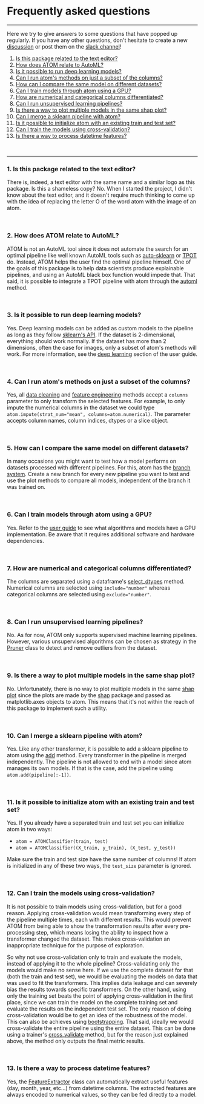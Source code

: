 # Frequently asked questions
----------------------------

Here we try to give answers to some questions that have popped up
regularly. If you have any other questions, don't hesitate to create
a new [discussion](https://github.com/tvdboom/ATOM/discussions) or post
them on the [slack channel](https://join.slack.com/t/atom-alm7229/shared_invite/zt-upd8uc0z-LL63MzBWxFf5tVWOGCBY5g)! 


1. [Is this package related to the text editor?](#q1)
2. [How does ATOM relate to AutoML?](#q2)
3. [Is it possible to run deep learning models?](#q3)
4. [Can I run atom's methods on just a subset of the columns?](#q4)
5. [How can I compare the same model on different datasets?](#q5)
6. [Can I train models through atom using a GPU?](#q6)
7. [How are numerical and categorical columns differentiated?](#q7)
8. [Can I run unsupervised learning pipelines?](#q8)
9. [Is there a way to plot multiple models in the same shap plot?](#q9)
10. [Can I merge a sklearn pipeline with atom?](#q10)
11. [Is it possible to initialize atom with an existing train and test set?](#q11)
12. [Can I train the models using cross-validation?](#q12)
13. [Is there a way to process datetime features?](#q13)


<br>

------

<a name="q1"></a>
### 1. Is this package related to the text editor?

There is, indeed, a text editor with the same name and a similar logo as this
package. Is this a shameless copy? No. When I started the project, I didn't
know about the text editor, and it doesn't require much thinking to come up
with the idea of replacing the letter O of the word atom with the image of
an atom.

<br>

<a name="q2"></a>
### 2. How does ATOM relate to AutoML?

ATOM is not an AutoML tool since it does not automate the search for
an optimal pipeline like well known AutoML tools such as
[auto-sklearn](https://automl.github.io/auto-sklearn/master/) or
[TPOT](http://epistasislab.github.io/tpot/) do. Instead, ATOM helps
the user find the optimal pipeline himself. One of the goals of this
package is to help data scientists produce explainable pipelines, and
using an AutoML black box function would impede that. That said, it is
possible to integrate a TPOT pipeline with atom through the
[automl](../API/ATOM/atomclassifier/#automl) method.

<br>

<a name="q3"></a>
### 3. Is it possible to run deep learning models?

Yes. Deep learning models can be added as custom models to the pipeline
as long as they follow [sklearn's API](https://scikit-learn.org/stable/developers/contributing.html#apis-of-scikit-learn-objects).
If the dataset is 2-dimensional, everything should work normally. If
the dataset has more than 2 dimensions, often the case for images, only
a subset of atom's methods will work. For more information, see the
[deep learning](../user_guide/models/#deep-learning) section of the user guide.

<br>

<a name="q4"></a>
### 4. Can I run atom's methods on just a subset of the columns?

Yes, all [data cleaning](../user_guide/data_cleaning) and
[feature engineering](../user_guide/feature_engineering) methods accept
a `columns` parameter to only transform the selected features. For example,
to only impute the numerical columns in the dataset we could type
`atom.impute(strat_num="mean", columns=atom.numerical)`. The parameter
accepts column names, column indices, dtypes or a slice object.

<br>

<a name="q5"></a>
### 5. How can I compare the same model on different datasets?

In many occasions you might want to test how a model performs on datasets
processed with different pipelines. For this, atom has the [branch system](../user_guide/data_management/#branches).
Create a new branch for every new pipeline you want to test and use the plot
methods to compare all models, independent of the branch it was trained on.

<br>

<a name="q6"></a>
### 6. Can I train models through atom using a GPU?

Yes. Refer to the [user guide](../user_guide/gpu) to see what algorithms
and models have a GPU implementation. Be aware that it requires additional
software and hardware dependencies.

<br>

<a name="q7"></a>
### 7. How are numerical and categorical columns differentiated?

The columns are separated using a dataframe's [select_dtypes](https://pandas.pydata.org/pandas-docs/stable/reference/api/pandas.DataFrame.select_dtypes.html)
method. Numerical columns are selected using `include="number"`
whereas categorical columns are selected using `exclude="number"`.

<br>

<a name="q8"></a>
### 8. Can I run unsupervised learning pipelines?

No. As for now, ATOM only supports supervised machine learning pipelines.
However, various unsupervised algorithms can be chosen as strategy in the
[Pruner](../API/data_cleaning/pruner) class to detect and remove outliers
from the dataset.

<br>

<a name="q9"></a>
### 9. Is there a way to plot multiple models in the same shap plot?

No. Unfortunately, there is no way to plot multiple models in the same
[shap plot](../user_guide/plots/#shap) since the plots are made by the [shap](https://github.com/slundberg/shap)
package and passed as matplotlib.axes objects to atom. This means
that it's not within the reach of this package to implement such a
utility.

<br>

<a name="q10"></a>
### 10. Can I merge a sklearn pipeline with atom?

Yes. Like any other transformer, it is possible to add a sklearn
pipeline to atom using the [add](../API/ATOM/atomclassifier/#add)
method. Every transformer in the pipeline is merged
independently. The pipeline is not allowed to end with a model
since atom manages its own models. If that is the case, add the
pipeline using `atom.add(pipeline[:-1])`.

<br>

<a name="q11"></a>
### 11. Is it possible to initialize atom with an existing train and test set?

Yes. If you already have a separated train and test set you can initialize
atom in two ways:

* `atom = ATOMClassifier(train, test)`
* `atom = ATOMClassifier((X_train, y_train), (X_test, y_test))`

Make sure the train and test size have the same number of columns! If
atom is initialized in any of these two ways, the `test_size` parameter
is ignored.

<br>

<a name="q12"></a>
### 12. Can I train the models using cross-validation?
It is not possible to train models using cross-validation, but for a
good reason. Applying cross-validation would mean transforming every
step of the pipeline multiple times, each with different results. This
would prevent ATOM from being able to show the transformation results
after every pre-processing step, which means losing the ability to inspect
how a transformer changed the dataset. This makes cross-validation an
inappropriate technique for the purpose of exploration.

So why not use cross-validation only to train and evaluate the models,
instead of applying it to the whole pipeline? Cross-validating only the
models would make no sense here. If we use the complete dataset for
that (both the train and test set), we would be evaluating the models
on data that was used to fit the transformers. This implies data leakage
and can severely bias the results towards specific transformers. On the
other hand, using only the training set beats the point of applying
cross-validation in the first place, since we can train the model on the
complete training set and evaluate the results on the independent test
set. The only reason of doing cross-validation would be to get an idea
of the robustness of the model. This can also be achieves using
[bootstrapping](../user_guide/training/#bootstrapping). That said, ideally
we would cross-validate the entire pipeline using the entire dataset.
This can be done using a trainer's [cross_validate](../API/models/gnb/#cross-validate)
method, but for the reason just explained above, the method only outputs
the final metric results.

<br>

<a name="q13"></a>
### 13. Is there a way to process datetime features?
Yes, the [FeatureExtractor](../API/feature_engineering/feature_extractor)
class can automatically extract useful features (day, month, year, etc...)
from datetime columns. The extracted features are always encoded to numerical
values, so they can be fed directly to a model.
